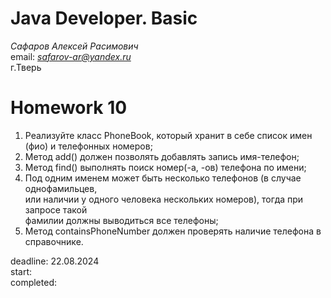 # Java Developer. Basic  

_Сафаров Алексей Расимович_  
email: *safarov-ar@yandex.ru*  
г.Тверь

# Homework 10

1. Реализуйте класс PhoneBook, который хранит в себе список имен (фио) и телефонных номеров;
2. Метод add() должен позволять добавлять запись имя-телефон;
3. Метод find() выполнять поиск номер(-а, -ов) телефона по имени;
4. Под одним именем может быть несколько телефонов (в случае однофамильцев,  
 или наличии у одного человека нескольких номеров), тогда при запросе такой  
 фамилии должны выводиться все телефоны;
5. Метод containsPhoneNumber должен проверять наличие телефона в справочнике.

deadline: 22.08.2024  
start:    
completed:  
